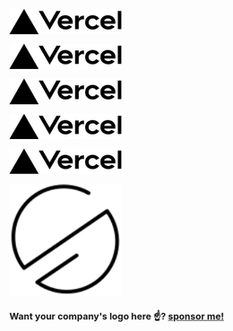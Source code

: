 <a href="https://vercel.com/?utm_source=stormix"><img src="./logos/Vercel.svg" width="200px" /></a>

<a href="https://vercel.com/?utm_source=stormix"><img src="./logos/Vercel.svg" width="200px" /></a>

<a href="https://vercel.com/?utm_source=stormix"><img src="./logos/Vercel.svg" width="200px" /></a>

<a href="https://vercel.com/?utm_source=stormix"><img src="./logos/Vercel.svg" width="200px" /></a>

<a href="https://vercel.com/?utm_source=stormix"><img src="./logos/Vercel.svg" width="200px" /></a>

<a href="https://smakosh.com?utm_source=stormix"><img src="./logos/Smakosh.svg" width="200px" /></a>

<!-- HERE -->

### Want your company's logo here ☝️? [sponsor me!](https://github.com)
